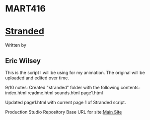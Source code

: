 # MART416

<h1><u><b>Stranded</b></u></h1>
Written by
<h2>Eric Wilsey</h2>

This is the script I will be using for my animation.
The original will be uploaded and edited over time.

9/10 notes:
Created "stranded" folder with the following contents:
          index.html
          readme.html
          sounds.html
          page1.html
          
Updated page1.html with current page 1 of Stranded script.



Production Studio Repository
Base URL for site:[Main Site](https://ewilsey.github.io/MART416)
